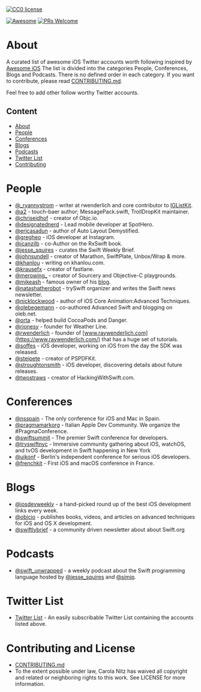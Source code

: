 [![CC0 license](http://mirrors.creativecommons.org/presskit/buttons/88x31/svg/cc-zero.svg)](https://creativecommons.org/publicdomain/zero/1.0/) 

[![Awesome](https://cdn.rawgit.com/sindresorhus/awesome/d7305f38d29fed78fa85652e3a63e154dd8e8829/media/badge.svg)](https://github.com/sindresorhus/awesome) [![PRs Welcome](https://img.shields.io/badge/PRs-welcome-brightgreen.svg)](http://makeapullrequest.com)

# About

A curated list of awesome iOS Twitter accounts worth following inspired by [Awesome iOS](https://github.com/vsouza/awesome-ios)
The list is divided into the categories People, Conferences, Blogs and Podcasts. There is no defined order in each category. If you want to contribute, please read [CONTRIBUTING.md](https://github.com/carolanitz/Awesome-iOS-Twitter/blob/master/CONTRIBUTING.md).

Feel free to add other follow worthy Twitter accounts.

## Content

* [About](#about)
* [People](#people)
* [Conferences](#conferences)
* [Blogs](#blogs)
* [Podcasts](#podcasts)
* [Twitter List](#twitter-list)
* [Contributing](#contributing-and-license)

# People

* [@_ryannystrom](https://twitter.com/_ryannystrom) - writer at rwenderlich and core contributor to [IGListKit](https://github.com/Instagram/IGListKit/).
* [@a2](https://twitter.com/a2) - touch-baer author; MessagePack.swift, TrollDropKit maintainer.
* [@chriseidhof](https://twitter.com/chriseidhof) - creator of Objc.io.
* [@designatednerd](https://twitter.com/designatednerd) - Lead mobile developer at SpotHero.
* [@ericasadun](https://twitter.com/ericasadun) - author of Auto Layout Demystified.
* [@gregheo](https://twitter.com/gregheo) - iOS developer at Instagram.
* [@icanzilb](https://twitter.com/icanzilb) - co-Author on the RxSwift book.
* [@jesse_squires](https://twitter.com/jesse_squires) - curates the Swift Weekly Brief.
* [@johnsundell](https://twitter.com/johnsundell) - creator of Marathon, SwiftPlate, Unbox/Wrap & more.
* [@khanlou](https://twitter.com/khanlou) - writing on khanlou.com.
* [@krausefx](https://twitter.com/krausefx) - creator of fastlane.
* [@merowing_](https://twitter.com/merowing_) - creator of Sourcery and Objective-C playgrounds.
* [@mikeash](https://twitter.com/mikeash) - famous owner of his [blog](https://www.mikeash.com/pyblog/).
* [@natashatherobot](https://twitter.com/natashatherobot) - trySwift organizer and writes the Swift news newsletter.
* [@nicklockwood](https://twitter.com/nicklockwood) - author of iOS Core Animation:Advanced Techniques.
* [@olebegemann](https://twitter.com/olebegemann) - co-authored Advanced Swift and blogging on oleb.net.
* [@orta](https://twitter.com/orta) - helped build CocoaPods and Danger.
* [@rjonesy](https://twitter.com/rjonesy) - founder for Weather Line.
* [@rwenderlich](https://twitter.com/rwenderlich) - founder of [www.raywenderlich.com](https://www.raywenderlich.com/) that has a huge set of tutorials.
* [@soffes](https://twitter.com/soffes) - iOS developer, working on iOS from the day the SDK was released.
* [@steipete](https://twitter.com/steipete) - creator of PSPDFKit.
* [@stroughtonsmith](https://twitter.com/stroughtonsmith) - iOS developer, discovering details about future releases.
* [@twostraws](https://twitter.com/twostraws) - creator of HackingWithSwift.com.

# Conferences

* [@nsspain](https://twitter.com/nsspain) - The only conference for iOS and Mac in Spain.
* [@pragmamarkorg](https://twitter.com/pragmamarkorg) - Italian Apple Dev Community. We organize the #PragmaConference.
* [@swiftsummit](https://twitter.com/swiftsummit) - The premier Swift conference for developers.
* [@tryswiftnyc](https://twitter.com/tryswiftnyc) - Immersive community gathering about iOS, watchOS, and tvOS development in Swift happening in New York 
* [@uikonf](https://twitter.com/uikonf) - Berlin's independent conference for serious iOS developers.
* [@frenchkit](https://twitter.com/frenchkitconf) - First iOS and macOS conference in France.

# Blogs

* [@iosdevweekly](https://twitter.com/iosdevweekly) - a hand-picked round up of the best iOS development links every week.
* [@objcio](https://twitter.com/objcio) - publishes books, videos, and articles on advanced techniques for iOS and OS X development.
* [@swiftlybrief](https://twitter.com/swiftlybrief) - a community driven newsletter about about Swift.org

# Podcasts

* [@swift_unwrapped](https://twitter.com/swift_unwrapped) - a weekly podcast about the Swift programming language hosted by [@jesse_squires](https://twitter.com/jesse_squires) and [@simjp](https://twitter.com/simjp).

# Twitter List

* [Twitter List](https://twitter.com/russjr08/lists/awesome-ios-development) - An easily subscribable Twitter List containing the accounts listed above.

# Contributing and License

* [CONTRIBUTING.md](https://github.com/carolanitz/Awesome-iOS-Twitter/blob/master/CONTRIBUTING.md)
* To the extent possible under law, Carola Nitz has waived all copyright and related or neighboring rights to this work. See LICENSE for more information.
